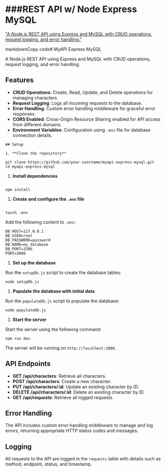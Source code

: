 # ###REST API w/ Node Express MySQL

<u>"A Node.js REST API using Express and MySQL with CRUD operations, request logging, and error handling."</u>




markdownCopy code# MyAPI Express MySQL

A Node.js REST API using Express and MySQL with CRUD operations, request logging, and error handling.

## Features

- **CRUD Operations**: Create, Read, Update, and Delete operations for managing characters.
- **Request Logging**: Logs all incoming requests to the database.
- **Error Handling**: Custom error handling middleware for graceful error responses.
- **CORS Enabled**: Cross-Origin Resource Sharing enabled for API access from different domains.
- **Environment Variables**: Configuration using `.env` file for database connection details.






```
## Setup

1. **Clone the repository**

git clone https://github.com/your-username/myapi-express-mysql.git
cd myapi-express-mysql
```

1. **Install dependencies**

```

npm install
```

1. **Create and configure the `.env` file**

```

touch .env
```

Add the following content to `.env`:

```
DB_HOST=127.0.0.1
DB_USER=root
DB_PASSWORD=password
DB_NAME=my_database
DB_PORT=3306
PORT=3000
```

1. **Set up the database**

Run the `setupDb.js` script to create the database tables:

```
node setupDb.js
```

1. **Populate the database with initial data**

Run the `populateDb.js` script to populate the database:

```
node populateDb.js
```

1. **Start the server**

Start the server using the following command:

```
npm run dev
```

The server will be running on `http://localhost:3000`.

## API Endpoints

- **GET /api/characters**: Retrieve all characters.
- **POST /api/characters**: Create a new character.
- **PUT /api/characters/:id**: Update an existing character by ID.
- **DELETE /api/characters/:id**: Delete an existing character by ID.
- **GET /api/requests**: Retrieve all logged requests.

## Error Handling

The API includes custom error handling middleware to manage and log errors, returning appropriate HTTP status codes and messages.

## Logging

All requests to the API are logged in the `requests` table with details such as method, endpoint, status, and timestamp.